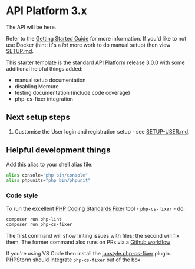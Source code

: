 # API Platform 3.x

The API will be here.

Refer to the [Getting Started Guide](https://api-platform.com/docs/distribution) for more information. If you'd like to not use Docker (hint: it's a _lot_ more work to do manual setup) then view [SETUP.md](SETUP.md).

This starter template is the standard [API Platform](https://api-platform.com/) release [3.0.0](https://github.com/api-platform/api-platform/releases) with some additional helpful things added:

* manual setup documentation
* disabling Mercure
* testing documentation (include code coverage)
* php-cs-fixer integration

## Next setup steps

1. Customise the User login and registration setup - see [SETUP-USER.md](SETUP-USER.md).

## Helpful development things

Add this alias to your shell alias file:

```sh
alias console="php bin/console"
alias phpunits="php bin/phpunit"
```

### Code style

To run the excellent [PHP Coding Standards Fixer](https://cs.symfony.com/) tool - `php-cs-fixer` - do:

```sh
composer run php-lint
composer run php-cs-fixer
```

The first command will show linting issues with files; the second will fix them. The former command also runs on PRs via a [Github workflow](../.github/workflows/ci.yml)

If you're using VS Code then install the [junstyle.php-cs-fixer](https://marketplace.visualstudio.com/items?itemName=junstyle.php-cs-fixer) plugin. PHPStorm should integrate `php-cs-fixer` out of the box.
